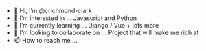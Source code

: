 - 👋 Hi, I’m @crichmond-clark
- 👀 I’m interested in ... Javascript and Python
- 🌱 I’m currently learning ... Django / Vue + lots more
- 💞️ I’m looking to collaborate on ... Project that will make me rich af
- 📫 How to reach me ... 

<!---
crichmond-clark/crichmond-clark is a ✨ special ✨ repository because its `README.md` (this file) appears on your GitHub profile.
You can click the Preview link to take a look at your changes.
--->

